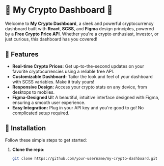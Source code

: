 # 🚀 My Crypto Dashboard 🌟

Welcome to **My Crypto Dashboard**, a sleek and powerful cryptocurrency dashboard built with **React**, **SCSS**, and **Figma** design principles, powered by a **Free Crypto Price API**. Whether you're a crypto enthusiast, investor, or just curious, this dashboard has you covered!


## 🎉 Features

- **Real-time Crypto Prices:** Get up-to-the-second updates on your favorite cryptocurrencies using a reliable free API.
- **Customizable Dashboard:** Tailor the look and feel of your dashboard with SCSS variables. Make it truly yours!
- **Responsive Design:** Access your crypto stats on any device, from desktops to mobiles.
- **Figma-Designed UI:** A beautiful, intuitive interface designed with Figma, ensuring a smooth user experience.
- **Easy Integration:** Plug in your API key and you're good to go! No complicated setup required.

## 🔧 Installation

Follow these simple steps to get started:

1. **Clone the repo:**
   ```bash
   git clone https://github.com/your-username/my-crypto-dashboard.git
